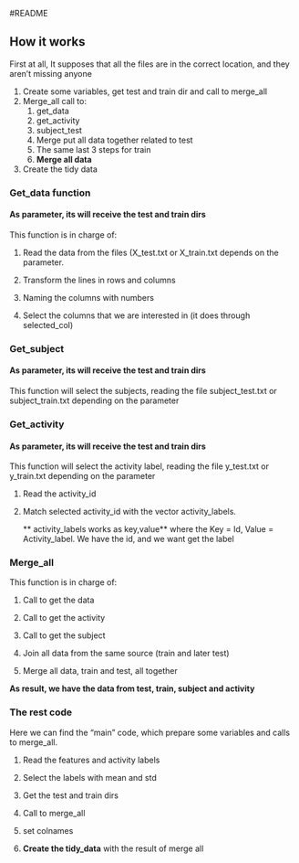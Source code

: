 #README

## How it works
First at all, It supposes that all the files are in the correct location, and they aren’t missing anyone
 
1. Create some variables, get test and train dir and call to merge_all
2. Merge_all call to:
	1. get_data
	2. get_activity
	3. subject_test
	4. Merge put all data together related to test
	5. The same last 3 steps for train
	6. **Merge all data**
3. Create the tidy data


### Get_data function
#### As parameter, its will receive the test and train dirs
This function is in charge of:

1. Read the data from the files (X_test.txt or X_train.txt depends on the parameter.

2. Transform the lines in rows and columns

3. Naming the columns with numbers 

4. Select the columns that we are interested in (it does through selected_col)


### Get_subject
#### As parameter, its will receive the test and train dirs
This function will select the subjects, reading the file subject_test.txt or subject_train.txt depending on the parameter


### Get_activity
#### As parameter, its will receive the test and train dirs
This function will select the activity label, reading the file y_test.txt or y_train.txt depending on the parameter

1. Read the activity_id

2. Match selected activity_id with the vector activity_labels.

	** activity_labels works as key,value** where the Key = Id, Value = Activity_label. We have the id, and we want get the label

### Merge_all
This function is in charge of:

1. Call to get the data

2. Call to get the activity

3. Call to get the subject

4. Join all data from the same source (train and later test)

5. Merge all data, train and test, all together

**As result, we have the data from test, train, subject and activity**

### The rest code
Here we can find the “main” code, which prepare some variables and calls to merge_all.

1. Read the features and activity labels

2. Select the labels with mean and std

3. Get the test and train dirs

4. Call to merge_all

5. set colnames

6. **Create the tidy_data** with the result of merge all
